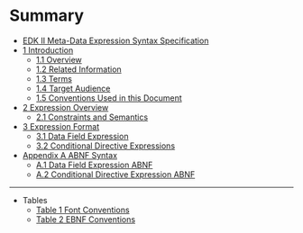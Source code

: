 <!--- @file
  Summary

  Copyright (c) 2014-2017, Intel Corporation. All rights reserved.<BR>

  Redistribution and use in source (original document form) and 'compiled'
  forms (converted to PDF, epub, HTML and other formats) with or without
  modification, are permitted provided that the following conditions are met:

  1) Redistributions of source code (original document form) must retain the
     above copyright notice, this list of conditions and the following
     disclaimer as the first lines of this file unmodified.

  2) Redistributions in compiled form (transformed to other DTDs, converted to
     PDF, epub, HTML and other formats) must reproduce the above copyright
     notice, this list of conditions and the following disclaimer in the
     documentation and/or other materials provided with the distribution.

  THIS DOCUMENTATION IS PROVIDED BY TIANOCORE PROJECT "AS IS" AND ANY EXPRESS OR
  IMPLIED WARRANTIES, INCLUDING, BUT NOT LIMITED TO, THE IMPLIED WARRANTIES OF
  MERCHANTABILITY AND FITNESS FOR A PARTICULAR PURPOSE ARE DISCLAIMED. IN NO
  EVENT SHALL TIANOCORE PROJECT  BE LIABLE FOR ANY DIRECT, INDIRECT, INCIDENTAL,
  SPECIAL, EXEMPLARY, OR CONSEQUENTIAL DAMAGES (INCLUDING, BUT NOT LIMITED TO,
  PROCUREMENT OF SUBSTITUTE GOODS OR SERVICES; LOSS OF USE, DATA, OR PROFITS;
  OR BUSINESS INTERRUPTION) HOWEVER CAUSED AND ON ANY THEORY OF LIABILITY,
  WHETHER IN CONTRACT, STRICT LIABILITY, OR TORT (INCLUDING NEGLIGENCE OR
  OTHERWISE) ARISING IN ANY WAY OUT OF THE USE OF THIS DOCUMENTATION, EVEN IF
  ADVISED OF THE POSSIBILITY OF SUCH DAMAGE.

-->

# Summary

* [EDK II Meta-Data Expression Syntax Specification](README.md#edk-ii-meta-data-expression-syntax-specification)
* [1 Introduction](1_introduction/README.md#1-introduction)
  * [1.1 Overview](1_introduction/11_overview.md#11-overview)
  * [1.2 Related Information](1_introduction/12_related_information.md#12-related-information)
  * [1.3 Terms](1_introduction/13_terms.md#13-terms)
  * [1.4 Target Audience](1_introduction/14_target_audience.md#14-target-audience)
  * [1.5 Conventions Used in this Document](1_introduction/15_conventions_used_in_this_document.md#15-conventions-used-in-this-document)
* [2 Expression Overview](2_expression_overview.md#2-expression-overview)
  * [2.1 Constraints and Semantics](2_expression_overview.md#21-constraints-and-semantics)
* [3 Expression Format](3_expression_format.md#3-expression-format)
  * [3.1 Data Field Expression](3_expression_format.md#31-data-field-expression)
  * [3.2 Conditional Directive Expressions](3_expression_format.md#32-conditional-directive-expressions)
* [Appendix A ABNF Syntax](appendix_a_abnf_syntax.md#appendix-a-abnf-syntax)
  * [A.1 Data Field Expression ABNF](appendix_a_abnf_syntax.md#a1-data-field-expression-abnf)
  * [A.2 Conditional Directive Expression ABNF](appendix_a_abnf_syntax.md#a2-conditional-directive-expression-abnf)
---
* Tables
  * [Table 1 Font Conventions](1_introduction/15_conventions_used_in_this_document.md#table-1-font-conventions)
  * [Table 2 EBNF Conventions](1_introduction/15_conventions_used_in_this_document.md#table-2-ebnf-conventions)
